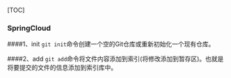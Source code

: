 [TOC]
### SpringCloud
####1、init
`git init`命令创建一个空的Git仓库或重新初始化一个现有仓库。   

####2、add
`git add`命令将文件内容添加到索引(将修改添加到暂存区)。也就是将要提交的文件的信息添加到索引库中。 